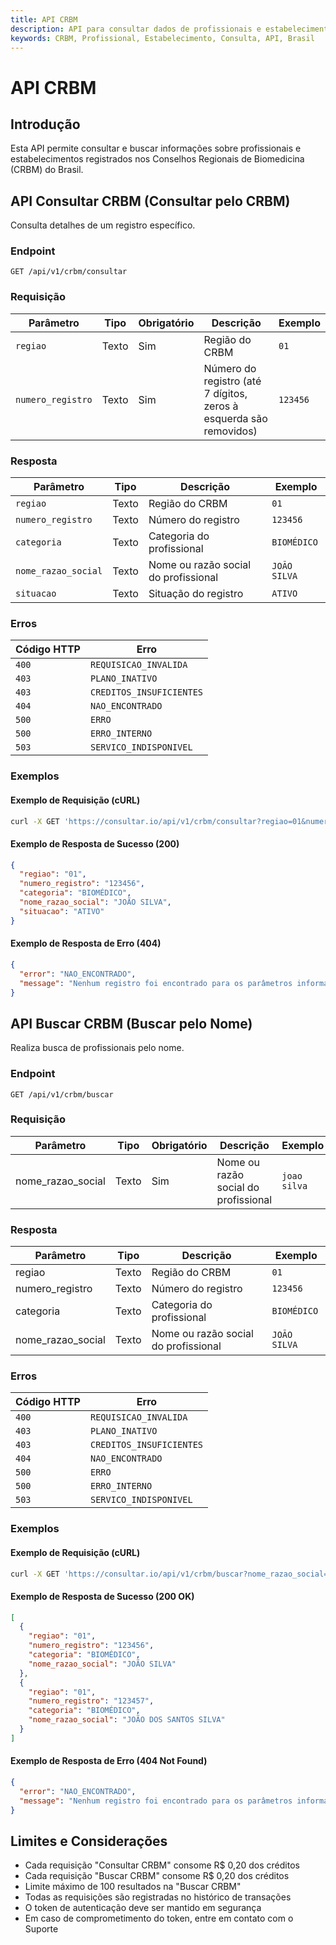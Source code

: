 ```yaml
---
title: API CRBM
description: API para consultar dados de profissionais e estabelecimentos no Conselho Regional de Biomedicina (CRBM)
keywords: CRBM, Profissional, Estabelecimento, Consulta, API, Brasil
---
```


# API CRBM

## Introdução

Esta API permite consultar e buscar informações sobre profissionais e estabelecimentos registrados nos Conselhos Regionais de Biomedicina (CRBM) do Brasil.

## API Consultar CRBM (Consultar pelo CRBM)

Consulta detalhes de um registro específico.

### Endpoint

`GET /api/v1/crbm/consultar`

### Requisição

| Parâmetro | Tipo | Obrigatório | Descrição | Exemplo |
| --- | --- | --- | --- | --- |
| `regiao` | Texto | Sim | Região do CRBM | `01` |
| `numero_registro` | Texto | Sim | Número do registro (até 7 dígitos, zeros à esquerda são removidos) | `123456` |

### Resposta

| Parâmetro | Tipo | Descrição | Exemplo |
| --- | --- | --- | --- |
| `regiao` | Texto | Região do CRBM | `01` |
| `numero_registro` | Texto | Número do registro | `123456` |
| `categoria` | Texto | Categoria do profissional | `BIOMÉDICO` |
| `nome_razao_social` | Texto | Nome ou razão social do profissional | `JOÃO SILVA` |
| `situacao` | Texto | Situação do registro | `ATIVO` |

### Erros

| Código HTTP | Erro                     |
| ----------- | ------------------------ |
| `400`       | `REQUISICAO_INVALIDA`    |
| `403`       | `PLANO_INATIVO`          |
| `403`       | `CREDITOS_INSUFICIENTES` |
| `404`       | `NAO_ENCONTRADO`         |
| `500`       | `ERRO`                   |
| `500`       | `ERRO_INTERNO`           |
| `503`       | `SERVICO_INDISPONIVEL`   |

### Exemplos

#### Exemplo de Requisição (cURL)

```bash
curl -X GET 'https://consultar.io/api/v1/crbm/consultar?regiao=01&numero_registro=123456' -H 'Authorization: Token <seu-token>'
```

#### Exemplo de Resposta de Sucesso (200)

```json
{
  "regiao": "01",
  "numero_registro": "123456",
  "categoria": "BIOMÉDICO",
  "nome_razao_social": "JOÃO SILVA",
  "situacao": "ATIVO"
}
```

#### Exemplo de Resposta de Erro (404)

```json
{
  "error": "NAO_ENCONTRADO",
  "message": "Nenhum registro foi encontrado para os parâmetros informados."
}
```

## API Buscar CRBM (Buscar pelo Nome)

Realiza busca de profissionais pelo nome.

### Endpoint

`GET /api/v1/crbm/buscar`

### Requisição

| Parâmetro | Tipo | Obrigatório | Descrição | Exemplo |
| --- | --- | --- | --- | --- |
| nome_razao_social | Texto | Sim | Nome ou razão social do profissional | `joao silva` |

### Resposta

| Parâmetro | Tipo | Descrição | Exemplo |
| --- | --- | --- | --- |
| regiao | Texto | Região do CRBM | `01` |
| numero_registro | Texto | Número do registro | `123456` |
| categoria | Texto | Categoria do profissional | `BIOMÉDICO` |
| nome_razao_social | Texto | Nome ou razão social do profissional | `JOÃO SILVA` |

### Erros

| Código HTTP | Erro                     |
| ----------- | ------------------------ |
| `400`       | `REQUISICAO_INVALIDA`    |
| `403`       | `PLANO_INATIVO`          |
| `403`       | `CREDITOS_INSUFICIENTES` |
| `404`       | `NAO_ENCONTRADO`         |
| `500`       | `ERRO`                   |
| `500`       | `ERRO_INTERNO`           |
| `503`       | `SERVICO_INDISPONIVEL`   |

### Exemplos

#### Exemplo de Requisição (cURL)

```bash
curl -X GET 'https://consultar.io/api/v1/crbm/buscar?nome_razao_social=joao+silva' -H 'Authorization: Token <seu-token>'
```

#### Exemplo de Resposta de Sucesso (200 OK)

```json
[
  {
    "regiao": "01",
    "numero_registro": "123456",
    "categoria": "BIOMÉDICO",
    "nome_razao_social": "JOÃO SILVA"
  },
  {
    "regiao": "01",
    "numero_registro": "123457",
    "categoria": "BIOMÉDICO",
    "nome_razao_social": "JOÃO DOS SANTOS SILVA"
  }
]
```

#### Exemplo de Resposta de Erro (404 Not Found)

```json
{
  "error": "NAO_ENCONTRADO",
  "message": "Nenhum registro foi encontrado para os parâmetros informados."
}
```

## Limites e Considerações

- Cada requisição "Consultar CRBM" consome R$ 0,20 dos créditos
- Cada requisição "Buscar CRBM" consome R$ 0,20 dos créditos
- Limite máximo de 100 resultados na "Buscar CRBM"
- Todas as requisições são registradas no histórico de transações
- O token de autenticação deve ser mantido em segurança
- Em caso de comprometimento do token, entre em contato com o Suporte
